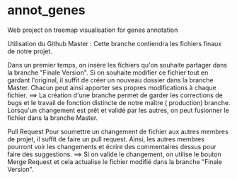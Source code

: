# annot_genes
Web project on treemap visualisation for genes annotation

Utilisation du Github
Master : Cette branche contiendra les fichiers finaux de notre projet.

Dans un premier temps, on insère  les fichiers qu'on souhaite partager dans la branche "Finale Version".
Si on souhaite modifier ce fichier tout en gardant l'original, il suffit de créer un nouveau dossier dans la branche Master. Chacun peut ainsi apporter ses propres modifications à chaque fichier.
==> La création d'une branche permet de garder les corrections de bugs et le travail de fonction distincte de notre maître ( production) branche. Lorsqu'un changement est prêt et validé par les autres, on peut fusionner le fichier dans la branche Master.

Pull Request
Pour soumettre un changement de fichier aux autres membres de projet, il suffit de faire un pull request. Ainsi, les autres membres pourront voir les changements et écrire des commentaires dessus pour faire des suggestions.
==> Si on valide le changement, on utilise le bouton Merge Request et cela actualise le fichier modifié dans la branche "Finale Version".
